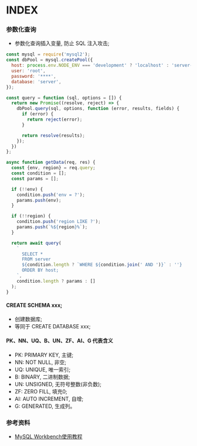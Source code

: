 # INDEX

### 参数化查询
- 参数化查询插入变量, 防止 SQL 注入攻击;
```javascript
const mysql = require('mysql2');
const dbPool = mysql.createPool({
  host: process.env.NODE_ENV === 'development' ? 'localhost' : 'server-mysql',
  user: 'root',
  password: '****',
  database: 'server',
});

const query = function (sql, options = []) {
  return new Promise((resolve, reject) => {
    dbPool.query(sql, options, function (error, results, fields) {
      if (error) {
        return reject(error);
      }

      return resolve(results);
    });
  })
};

async function getData(req, res) {
  const {env, region} = req.query;
  const condition = [];
  const params = [];

  if (!!env) {
    condition.push('env = ?');
    params.push(env);
  }

  if (!!region) {
    condition.push('region LIKE ?');
    params.push(`%${region}%`);
  }

  return await query(
    `
      SELECT * 
      FROM server
      ${condition.length ? `WHERE ${condition.join(' AND ')}` : ''}
      ORDER BY host;
    `,
    condition.length ? params : []
  );
}
```


#### CREATE SCHEMA xxx;  
- 创建数据库;
- 等同于 CREATE DATABASE xxx;

#### PK、NN、UQ、B、UN、ZF、AI、G 代表含义
- PK: PRIMARY KEY, 主键;
- NN: NOT NULL, 非空;
- UQ: UNIQUE, 唯一索引;
- B: BINARY, 二进制数据;
- UN: UNSIGNED, 无符号整数(非负数);
- ZF: ZERO FILL, 填充0;
- AI: AUTO INCREMENT, 自增;
- G: GENERATED, 生成列。

### 参考资料
- [MySQL Workbench使用教程](http://c.biancheng.net/view/2625.html) 
